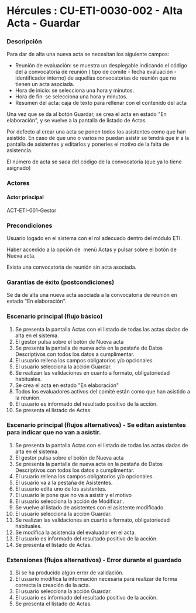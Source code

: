 # Hércules : CU\-ETI\-0030\-002 \- Alta Acta \- Guardar



### Descripción

Para dar de alta una nueva acta se necesitan los siguiente campos:

* Reunión de evaluación: se muestra un desplegable indicando el código del a convocatoria de reunión ( tipo de comité \- fecha evaluación \- identificador interno) de aquellas convocatorias de reunión que no tienen un acta asociada.
* Hora de inicio: se selecciona una hora y minutos.
* Hora de fin: se selecciona una hora y minutos.
* Resumen del acta: caja de texto para rellenar con el contenido del acta

Una vez que se da al botón Guardar, se crea el acta en estado "En elaboración", y se vuelve a la pantalla de listado de Actas.

Por defecto al crear una acta se ponen todos los asistentes como que han asistido. En caso de que uno o varios no puedan asistir se tendrá que ir a la pantalla de asistentes y editarlos y ponerles el motivo de la falta de asistencia.

El número de acta se saca del código de la convocatoria (que ya lo tiene asignado)

### Actores

#### Actor principal

ACT\-ETI\-001\-Gestor

### Precondiciones

Usuario logado en el sistema con el rol adecuado dentro del módulo ETI.

Haber accedido a la opción de  menú Actas y pulsar sobre el botón de Nueva acta.

Exista una convocatoria de reunión sin acta asociada.

### Garantías de éxito (postcondiciones)

Se da de alta una nueva acta asociada a la convocatoria de reunión en estado "En elaboración".

### Escenario principal (flujo básico)

1. Se presenta la pantalla Actas con el listado de todas las actas dadas de alta en el sistema.
2. El gestor pulsa sobre el botón de Nueva acta
3. Se presenta la pantalla de nueva acta en la pestaña de Datos Descriptivos con todos los datos a cumplimentar.
4. El usuario rellena los campos obligatorios y/o opcionales.
5. El usuario selecciona la acción Guardar.
6. Se realizan las validaciones en cuanto a formato, obligatoriedad habituales.
7. Se crea el acta en estado "En elaboración"
8. Todos los evaluadores activos del comité están como que han asistido a la reunión.
9. El usuario es informado del resultado positivo de la acción.
10. Se presenta el listado de Actas.

### Escenario principal (flujos alternativos) \- Se editan asistentes para indicar que no van a asistir.

1. Se presenta la pantalla Actas con el listado de todas las actas dadas de alta en el sistema.
2. El gestor pulsa sobre el botón de Nueva acta
3. Se presenta la pantalla de nueva acta en la pestaña de Datos Descriptivos con todos los datos a cumplimentar.
4. El usuario rellena los campos obligatorios y/o opcionales.
5. El usuario va a la pestaña de Asistentes.
6. El usuario edita uno de los asistentes.
7. El usuario le pone que no va a asistir y el motivo
8. El usuario selecciona la acción de Modificar .
9. Se vuelve al listado de asistentes con el asistente modificado.
10. El usuario selecciona la acción Guardar.
11. Se realizan las validaciones en cuanto a formato, obligatoriedad habituales.
12. Se modifica la asistencia del evaluador en el acta.
13. El usuario es informado del resultado positivo de la acción.
14. Se presenta el listado de Actas.

### Extensiones (flujos alternativos) \- Error durante el guardado

1. Si se ha producido algún error de validación.
2. El usuario modifica la información necesaria para realizar de forma correcta la creación de la acta.
3. El usuario selecciona la acción Guardar.
4. El usuario es informado del resultado positivo de la acción.
5. Se presenta el listado de Actas.




